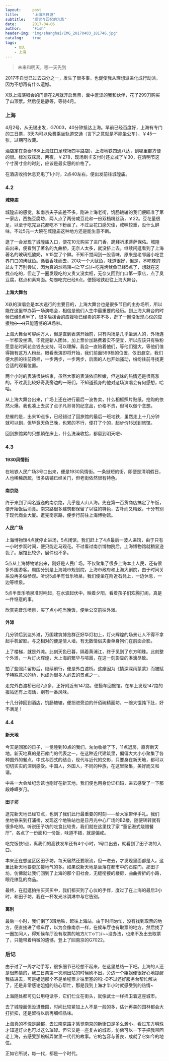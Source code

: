 ```yaml
---
layout:     post
title:      "上海三日游"
subtitle:   "现实与回忆的光影"
date:       2017-04-06
author:     "Fish"
header-img: "img/shanghai/IMG_20170403_181746.jpg"
catalog:    true
tags:
    - X玖
    - 上海
---
```


> 未来和明天，哪一天先到

2017不自觉已过去四分之一，发生了很多事，也促使我从理想派进化成行动派，因为不想再有什么遗憾。

X玖上海演唱会的门票在2月就开启售票，囊中羞涩的我和伙伴，花了299刀购买了山顶票。然后便是静等，等待4月。

### 上海

4月2号，从无锡出发，G7003，40分钟抵达上海。早前已经百度好，上海有专门的三日票，3天内可以免费乘坐轨道交通（言下之意就是不能坐公车），￥45一张，过期可收藏。

酒店定在莫泰168(上海虹口足球场四平路店)，上海地铁四通八达，到哪里都方便的很。标准双床房，两夜，￥278，现场刷卡支付时还立减了￥30，在清明节这个寸房寸金的时刻，应该是最实惠的价格了。

在酒店收拾休息充电了1小时，2点40左右，便出发前往城隍庙。

### 4.2

#### 城隍庙

城隍庙的感觉，和南京夫子庙差不多。刚进上海老街，饥肠辘辘的我们便瞄准了第一家店，西施豆腐坊，两人点了两份咸豆花和一份双档粉丝汤，￥22。豆花量很足，以至于吃完豆花都吃不下粉丝了。不过豆花口感欠佳，咸味较重，没什么鲜味，不过5元一大碗在城隍庙这种地方还是能生意不断。

逛了一会发现了城隍庙入口，便花10元购买了进门香，跪拜祈求菩萨保佑。城隍庙出来，便看到了著名的九曲桥，无奈人太多，就没挤上去。继续闲逛看到了上海著名的玻璃瓶酸奶，￥15尝了个鲜。不知不觉闻到一股香味，原来是老邻居小吃世界门口的烤鱿鱼。循着香味而去，20块一个大鱿鱼，味道很好，但是，不吃辣的盆友千万别尝试，因为真的炒鸡辣~\(≧▽≦)/~吃完烤鱿鱼已经5点了，想就在这找点吃的，但走了一圈发现吃的又贵又没卖相，无奈又回到门口第一家店，点了臭豆腐，糕点和素鸡面。匆匆吃完已经6点，便搭地铁赶往上海大舞台。

#### 上海大舞台

X玖的演唱会是本次远行的主要目的，上海大舞台也是很多节目的主办场所，所以能在这里举办第一场演唱会，相信是他们人生中最重要的经历。到上海大舞台的时候已经6点半了，很多后援会的应援物已经卖的差不多，逛了一圈没发现心仪的应援物~~~~(>_<)~~~~只能遗憾的进场啦。

上海大舞台可容纳万人，但是直到表演开始前，只有内场是几乎坐满人的，外场连一半都没坐满，毕竟是新人团体，加上票价加路费着实不便宜，所以应该只有铁粉愿意花时间花金钱去支持，可以理解，我会一直陪着他们，等他们强大，等他们值得拥有这万人粉丝。眼看表演即将开始，我们前面599档的位置，依旧悬空，我们便大胆的往前跨栏，一步两步，一步两步，后面的人也开始骚动，纷纷往前寻找更合适的观看位置。

两个小时的表演很快结束，虽然大家的表演依旧稚嫩，但迷妹的热情还是很高涨的，不过我比较好奇我旁边的一哥们，不知道孤身的他对这场演唱会有何感想，哈哈。

从上海大舞台出来，广场上还在进行最后一波售卖，什么相框照片贴纸，抢购的依然火爆。我也凑上去买了点子凡哥哥的纪念品，价格不贵，但可以做个念想。

悲催的是，出来10点多，已经错过了回旅馆的最后一班地铁，虽然走上十几分钟就可以到，但毕竟天色已晚，也累的不行，便打了个的，起步价15送到旅馆。

回到旅馆累的只想躺在床上，什么洗澡收拾，都留到明天吧~

### 4.3

#### 1930风情街

在地铁人民广场3号口出来，便是1930风情街。一条挺短的街，即便是清明假日，人也稀稀疏疏，很多店铺已经关门，但老街依然很有特色。

#### 南京路

终于来到了闻名遐迩的南京路，几乎是人山人海。先在第一百货商店搞定了午饭，便开始饭后消食。南京路很多建筑都保留了以往的特色，古朴而又精致，十分有别于现代商业大厦。逛完南京路，便步行前往上海博物馆。

#### 人民广场

上海博物馆4点就停止进场，5点闭馆，我们赶上了4点最后一波人进馆，由于只有一小时参观时间，便只能走马观花。不过看过南京博物院后，上海博物馆就稍显逊色了。展馆比较少，展件也不多。

5点从上海博物馆出来，刚好是人民广场，不仅聚集了很多上海本土人民，还有很多外国游客。周围分别是上海城市规划院，上海市政府和上海大剧院，由于时间关系没再多做参观。听说5点半有音乐喷泉，我们便坐在附近石凳上，一边休息，一边等喷泉。

5点半音乐喷泉准时响起，在水波起伏中，映着夕阳，看着孩子们欢腾打闹，真是一件惬意的事。

欣赏完音乐喷泉，买了点小吃当晚饭，便坐公交前往外滩。

#### 外滩

几分钟后到达外滩，万国建筑博览群正好华灯初上，灯火辉煌的场景让人不得不拿起手机留影。与之相对的便是情人墙，有无数情侣夫妻单身狗们在前面合影。

上了楼梯，就是外滩。此刻天色已暮，隔着黄浦江，终于见到了东方明珠。此刻整个外滩，一片灯火辉煌，大上海的繁华与喧嚣，在这一刻彰显的淋漓尽致。

拍了些照片留影后，继续前行，便是外白渡桥。这座因为《情深深雨蒙蒙》而被赋予特殊意义的桥，也成为很多人必去的景点之一。

走完外白渡桥已经7点多，正好附近有147路，便搭车回旅馆。在车上发现147路的报站还有上海话，别有一番风味。

十几分钟回到酒店，饥肠辘辘，便拐进旁边的仟佰碗精面坊，一碗大馄饨下肚，好不满足！

### 4.4

#### 新天地

今天是回家的日子，一觉睡到10点的我们，匆匆收拾了下，11点退房，直奔新天地。新天地真的是石库门的代表之一，在这种近代建筑里，偏偏大大小小聚集了各种国外的餐点，中式与西式的结合，现代与近代的交影，只要身在新天地，都可以切切实实的深刻感受。中国人，外国人，不同的种族，在这里聚集，美好而又和谐。

中共一大会址纪念馆也刚好在新天地，我们便也用身份证扫码，进去感受了一下那段峥嵘岁月。

#### 田子坊

逛完新天地已经12点，也到了我们此行最重要的时刻——给大家带伴手礼。我们坐地铁来到打浦桥，发现这个地铁站也是日月光中心广场的B2楼，随便转转就有很多吃的。听说田子坊的吃食比较贵，我们就在这里找了家 “董记港式烧腊餐厅”，各点了一份面和一份饭，味道不错，就是偏咸。

吃完饭快1点，离我们的高铁发车还有4个小时，1号口出去，就看到了田子坊的入口。

本来还在想这区区田子坊，每天居然还要限流，但一进去，才发现里面都是人。这里比新天地要更加接地气的多。如果说新天地是坐落在都市中的石库门，那田子坊，仿佛就让我们回到了上海的那个旧社会，无缝衔接的楼房，曲曲折折的小路，眼花缭乱的商品。

最终，在逛逛拍拍买买买中，我们都买到了心仪的手伴，度过了在上海的最后3小时，和田子坊，我在一杯发光冰淇淋中与它告别。

#### 离别

最后一小时，我们倒了3班地铁，赶往上海站，由于时间匆忙，没有找到取票的地方，便直接进了候车厅，以为会像南京一样，在候车厅也有取票的地方，然后找了一圈加问人，得知候车厅没有取票的地方/(ㄒoㄒ)/~~没办法，也来不及出去取票了，只能带着稍微的遗憾，登上了回南京的G7022。

### 后记

由于过了一周才动手写，很多细节已经想不起来，在这里总结一下吧。上海的人还是很热情的，我三日票第一次刷出站的时候刷不出，旁边一个姐姐便很好心地提醒我插进去，可是姐姐那个不是单程票才往里塞的吗:-D不过还好服务台帮忙解决了，还是非常感谢姐姐的热心帮忙，那是我到上海才半小时就感受到的热情~

上海随处都可见公用电话亭，它们伫立在街头，就像武士一样捍卫着这座城市。

去了城隍面但没进豫园，时间比较紧加上人不是一般的多，估计再美的园林都会大打折扣，还是留待以后再细细品味。

上海真的不愧是魔都，去过南京路才感觉南京的新街口是多么渺小，看过东方明珠才知道灯火也可以这么璀璨。但它又是一座复古的城市，仿佛可以一下子把我带回老上海，去感受那蜿蜒弄堂里一代代的故事。它的包容与善良，成就了它如今的地位。

正如它所说，每一代，都是一个时代。

















